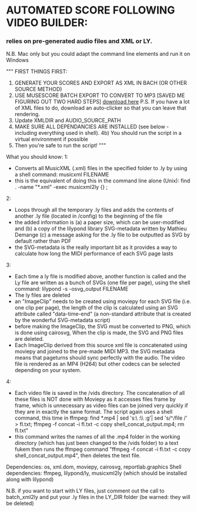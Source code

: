 # AUTOMATED SCORE FOLLOWING VIDEO BUILDER: 
### relies on pre-generated audio files and XML or LY.

N.B. Mac only but you could adapt the command line elements and run it on Windows

""" 
FIRST THINGS FIRST:
1) GENERATE YOUR SCORES AND EXPORT AS XML IN BACH (OR OTHER SOURCE METHOD)
2) USE MUSESCORE BATCH EXPORT TO CONVERT TO MP3 [SAVED ME FIGURING OUT TWO HARD STEPS] [download here](https://musescore.org/en/project/batch-convert#:~:text=This%20Plugin%20for%20MuseScore%20will,creates%20PDF%20versions%20of%20all%20%22%20.)
    P.S. If you have a lot of XML files to do, download an auto-clicker so that you can leave that rendering. 
3) Update XMLDIR and AUDIO_SOURCE_PATH
4) MAKE SURE ALL DEPENDANCIES ARE INSTALLED (see below - including everything used in shell). 
4b) You should run the script in a virtual environment if possible
5) Then you're safe to run the script!
"""

What you should know:
1:
- Converts all MusicXML (.xml) files in the specified folder to .ly by using a shell command: musicxml FILENAME
- this is the equivalent of doing this in the command line alone (Unix): find . -name "*.xml" -exec musicxml2ly {} \;

2:
- Loops through all the temporary .ly files and adds the contents of another .ly file (located in /config) to the beginning of the file
- the added information is (a) a paper size, which can be user-modified and (b) a copy of the lilypond library SVG-metadata written by Mathieu Demange (c) a message asking for the .ly file to be outputted as SVG by default rather than PDF
- the SVG-metadata is the really important bit as it provides a way to calculate how long the MIDI performance of each SVG page lasts

3:
- Each time a ly file is modified above, another function is called and the Ly file are written as a bunch of SVGs (one file per page), using the shell command: lilypond  -s -osvg_output FILENAME
- The ly files are deleted
- an "ImageClip" needs to be created using moviepy for each SVG file (i.e. one clip per page), the length of the clip is calculated using an SVG attribute called "data-time-end" (a non-standard attribute that is created by the wonderful SVG-metadata script) 
- before making the ImageClip, the SVG must be converted to PNG, which is done using cairosvg, When the clip is made, the SVG and PNG files are deleted.
- Each ImageClip derived from this source xml file is concatenated using moviepy and joined to the pre-made MIDI MP3. the SVG metadata means that pageturns should sync perfectly with the audio. The video file is rendered as an MP4 (H264) but other codecs can be selected depending on your system.

4:
- Each video file is saved in the /vids directory. The concatenation of all these files is NOT done with Moviepy as it accesses files frame by frame, which is unnecessary as video files can be joined very quickly if they are in exactly the same format. The script again uses a shell command, this time in ffmpeg: find *.mp4 | sed 's:\ :\\\ :g'| sed 's/^/file /' > fl.txt; ffmpeg -f concat -i fl.txt -c copy shell_concat_output.mp4; rm fl.txt"
- this command writes the names of all the .mp4 folder in the working directory (which has just been changed to the /vids folder) to a text fukem then runs the ffmpeg command "ffmpeg -f concat -i fl.txt -c copy shell_concat_output.mp4", then deletes the text file.

Dependencies: os, xml.dom, moviepy, cairosvg, reportlab.graphics
Shell dependencies: ffmpeg, lilypond/ly, musicxml2ly (which should be installed along with lilypond)

N.B. if you want to start with LY files, just comment out the call to batch_xml2ly and put your .ly files in the LY_DIR folder (be warned: they will be deleted)